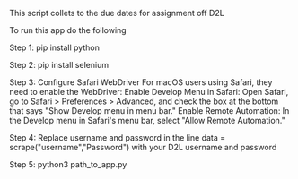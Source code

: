 This script collets to the due dates for assignment off D2L

To run this app do the following

Step 1:  pip install python

Step 2:  pip install selenium

Step 3:  Configure Safari WebDriver
         For macOS users using Safari, they need to enable the WebDriver:
         Enable Develop Menu in Safari: Open Safari, go to Safari > Preferences > Advanced, and check the box at the bottom that says "Show Develop menu in menu bar."
         Enable Remote Automation: In the Develop menu in Safari's menu bar, select "Allow Remote Automation."
         
Step 4:  Replace username and password in the line data = scrape("username","Password") with 
         your  D2L username and password
         
Step 5:  python3 path_to_app.py

